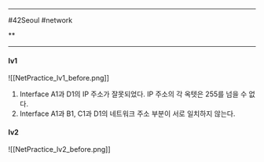 
---

#42Seoul #network 

**

---

#### lv1

![[NetPractice_lv1_before.png]]

1. Interface A1과 D1의 IP 주소가 잘못되었다. IP 주소의 각 옥텟은 255를 넘을 수 없다.
2. Interface A1과 B1, C1과 D1의 네트워크 주소 부분이 서로 일치하지 않는다.

#### lv2

![[NetPractice_lv2_before.png]]

